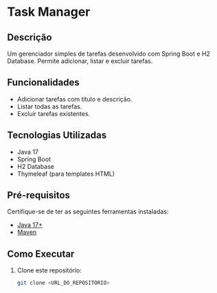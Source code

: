 # Task Manager

## Descrição
Um gerenciador simples de tarefas desenvolvido com Spring Boot e H2 Database. Permite adicionar, listar e excluir tarefas.

## Funcionalidades
- Adicionar tarefas com título e descrição.
- Listar todas as tarefas.
- Excluir tarefas existentes.

## Tecnologias Utilizadas
- Java 17
- Spring Boot
- H2 Database
- Thymeleaf (para templates HTML)

## Pré-requisitos
Certifique-se de ter as seguintes ferramentas instaladas:
- [Java 17+](https://www.oracle.com/java/technologies/javase/jdk17-archive-downloads.html)
- [Maven](https://maven.apache.org/download.cgi)

## Como Executar
1. Clone este repositório:
   ```bash
   git clone <URL_DO_REPOSITORIO>
